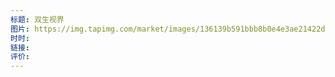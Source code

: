 ```yaml
---
标题: 双生视界
图片: https://img.tapimg.com/market/images/136139b591bbb8b0e4e3ae21422d6a59.jpg/appicon
时时: 
链接: 
评价:
---
```


